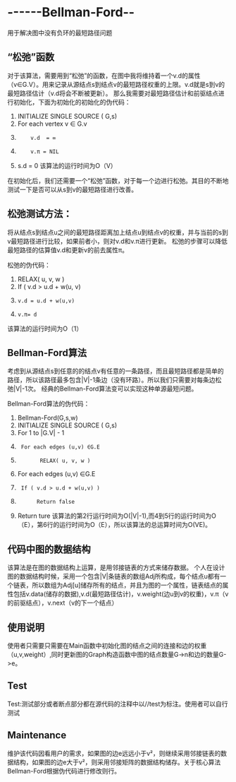 ------Bellman-Ford--
====================

用于解决图中没有负环的最短路径问题

<h2>“松弛”函数</h2>

对于该算法，需要用到“松弛”的函数，在图中我将维持着一个v.d的属性（v∈G.V）。用来记录从源结点s到结点v的最短路径权重的上限。v.d就是s到v的最短路径估计（v.d将会不断被更新）。
那么我需要对最短路径估计和前驱结点进行初始化，下面为初始化的初始化的伪代码：

1.	INITIALIZE SINGLE SOURCE ( G,s)
2.	For each vertex v ∈ G.v
3.	       v.d  = ∞
4.	       v.π = NIL
5.	s.d = 0
该算法的运行时间为O（V）

在初始化后，我们还需要一个“松弛”函数，对于每一个边进行松弛。其目的不断地测试一下是否可以从s到v的最短路径进行改善。

<h2>松弛测试方法：</h2>
将从结点s到结点u之间的最短路径距离加上结点u到结点v的权重，并与当前的s到v最短路径进行比较，如果前者小，则对v.d和v.π进行更新。
松弛的步骤可以降低最短路径的估算值v.d和更新v的前去属性π。

松弛的伪代码：
1.	RELAX( u, v, w ) 
2.	If ( v.d > u.d + w(u, v)
3.	   v.d = u.d + w(u,v)
4.	   v.π= d
该算法的运行时间为O（1）

<h2>Bellman-Ford算法</h2>
考虑到从源结点s到任意的的结点v有任意的一条路径，而且最短路径都是简单的路径，所以该路径最多包含|V|-1条边（没有环路）。所以我们只需要对每条边松弛|V|-1次。
经典的Bellman-Ford算法变可以实现这种单源最短问题。

Bellman-Ford算法的伪代码：
1.	Bellman-Ford(G,s,w)
2.	INITIALIZE SINGLE SOURCE ( G,s)
3.	For 1 to |G.V| - 1
4.	    For each edges (u,v) ∈G.E
5.	          RELAX( u, v, w )
6.	For each edges (u,v) ∈G.E
7.	    If ( v.d > u.d + w(u,v) )
8.	         Return false
9.	Return ture
该算法的第2行运行时间为O(|V|-1),而4到5行的运行时间为O（E），第6行的运行时间为O（E），所以该算法的总运算时间为O(VE)。

<h2>代码中图的数据结构</h2>
该算法是在图的数据结构上运算，是用邻接链表的方式来储存数据。
个人在设计图的数据结构时候，采用一个包含|V|条链表的数组Adj所构成，每个结点u都有一个链表，所以数组为Adj[u]储存所有的结点，并且为图的一个属性，链表结点的属性包括v.data(储存的数据),v.d(最短路径估计)，v.weight(边u到v的权重)，v.π（v的前驱结点），v.next（v的下一个结点）

<h2>使用说明</h2>
使用者只需要只需要在Main函数中初始化图的结点之间的连接和边的权重（u,v,weight）,同时更新图的Graph构造函数中图的结点数量G->n和边的数量G->e。

<h2>Test</h2>
Test:测试部分或者断点部分都在源代码的注释中以//test为标注。使用者可以自行测试

<h2>Maintenance</h2>
维护该代码因看用户的需求，如果图的边e远远小于v²，则继续采用邻接链表的数据结构，如果图的边e大于v²，则采用邻接矩阵的数据结构储存。关于核心算法Bellman-Ford根据伪代码进行修改则行。


